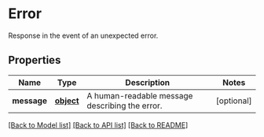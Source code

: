 # Error

Response in the event of an unexpected error. 
## Properties
Name | Type | Description | Notes
------------ | ------------- | ------------- | -------------
**message** | [**object**](.md) | A human-readable message describing the error. | [optional] 

[[Back to Model list]](../README.md#documentation-for-models) [[Back to API list]](../README.md#documentation-for-api-endpoints) [[Back to README]](../README.md)


